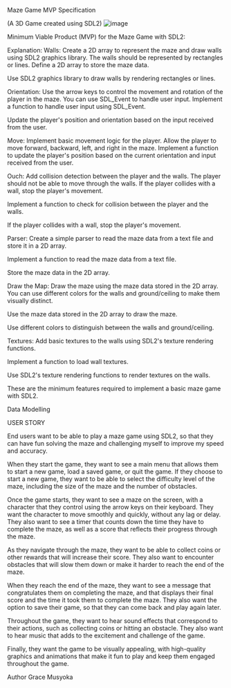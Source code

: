 Maze Game MVP Specification

(A 3D Game created using SDL2)
![image](https://github.com/GraceSyovata/Research-Project-approval-Part-1-/assets/123548408/7d208aa9-0a98-4828-8b5d-76dc2f2fcb02)

Minimum Viable Product (MVP) for the Maze Game with SDL2:


Explanation:
Walls: Create a 2D array to represent the maze and draw walls using SDL2 graphics library. The walls should be represented by rectangles or lines.
Define a 2D array to store the maze data.

Use SDL2 graphics library to draw walls by rendering rectangles or lines.

Orientation: Use the arrow keys to control the movement and rotation of the player in the maze. You can use SDL_Event to handle user input.
Implement a function to handle user input using SDL_Event.

Update the player's position and orientation based on the input received from the user.

Move: Implement basic movement logic for the player. Allow the player to move forward, backward, left, and right in the maze.
Implement a function to update the player's position based on the current orientation and input received from the user.

Ouch: Add collision detection between the player and the walls. The player should not be able to move through the walls. If the player collides with a wall, stop the player's movement.

Implement a function to check for collision between the player and the walls.

If the player collides with a wall, stop the player's movement.

Parser: Create a simple parser to read the maze data from a text file and store it in a 2D array.

Implement a function to read the maze data from a text file.

Store the maze data in the 2D array.

Draw the Map: Draw the maze using the maze data stored in the 2D array. You can use different colors for the walls and ground/ceiling to make them visually distinct.

Use the maze data stored in the 2D array to draw the maze.

Use different colors to distinguish between the walls and ground/ceiling.

Textures: Add basic textures to the walls using SDL2's texture rendering functions.

Implement a function to load wall textures.

Use SDL2's texture rendering functions to render textures on the walls.

These are the minimum features required to implement a basic maze game with SDL2.

Data Modelling


USER STORY

End users want to be able to play a maze game using SDL2, so that they can have fun solving the maze and challenging myself to improve my speed and accuracy.

When they start the game, they want to see a main menu that allows them to start a new game, load a saved game, or quit the game. If they choose to start a new game, they want to be able to select the difficulty level of the maze, including the size of the maze and the number of obstacles.

Once the game starts, they want to see a maze on the screen, with a character that they control using the arrow keys on their keyboard. They want the character to move smoothly and quickly, without any lag or delay. They also want to see a timer that counts down the time they have to complete the maze, as well as a score that reflects their progress through the maze.

As they navigate through the maze, they want to be able to collect coins or other rewards that will increase their score. They also want to encounter obstacles that will slow them down or make it harder to reach the end of the maze.

When they reach the end of the maze, they want to see a message that congratulates them on completing the maze, and that displays their final score and the time it took them to complete the maze. They also want the option to save their game, so that they can come back and play again later.

Throughout the game, they want to hear sound effects that correspond to their actions, such as collecting coins or hitting an obstacle. They also want to hear music that adds to the excitement and challenge of the game.

Finally, they want the game to be visually appealing, with high-quality graphics and animations that make it fun to play and keep them engaged throughout the game.

Author Grace Musyoka
